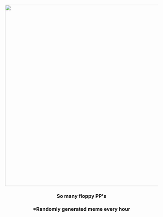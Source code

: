 <p align="center">
        <img src="https://i.redd.it/3vm3xh8l8kn91.jpg" width="600" height="600">
        </p>
        <h3 align="center">So many floppy PP's</h3>
        <h3 align="center">*Randomly generated meme every hour</h3>
    